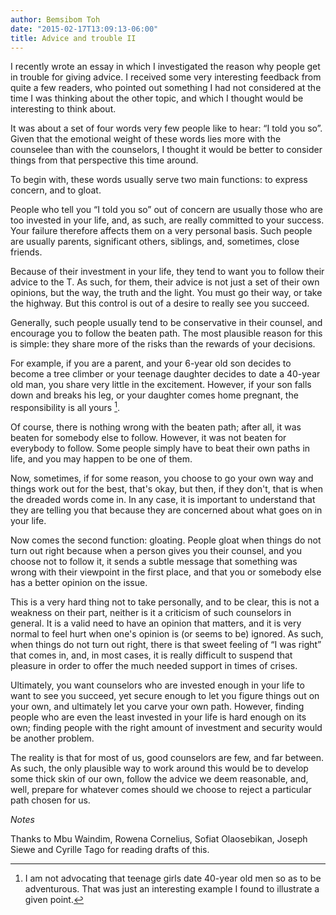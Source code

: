 ```yaml
---
author: Bemsibom Toh
date: "2015-02-17T13:09:13-06:00"
title: Advice and trouble II
---
```


I recently wrote an essay in which I investigated the reason why people get in trouble for giving advice. I received some very interesting feedback from quite a few readers, who pointed out something I had not considered at the time I was thinking about the other topic, and which I thought would be interesting to think about. 

It was about a set of four words very few people like to hear: “I told you so”.
Given that the emotional weight of these words lies more with the counselee than with the counselors, I thought it would be better to consider things from that perspective this time around.

To begin with, these words usually serve two main functions:  to express concern, and to gloat.

People who tell you “I told you so” out of concern are usually those who are too invested in your life, and, as such, are really committed to your success. Your failure therefore affects them on a very personal basis. Such people are usually parents, significant others, siblings, and, sometimes, close friends.

Because of their investment in your life, they tend to want you to follow their advice to the T. As such, for them, their advice is not just a set of their own opinions, but the way, the truth and the light. You must go their way, or take the highway. But this control is out of a desire to really see you succeed.

Generally, such people usually tend to be conservative in their counsel, and encourage you to follow the beaten path. The most plausible reason for this is simple: they share more of the risks than the rewards of your decisions. 

For example, if you are a parent, and your 6-year old son decides to become a tree climber or your teenage daughter decides to date a 40-year old man, you share very little in the excitement. However, if your son falls down and breaks his leg, or your daughter comes home pregnant, the responsibility is all yours [^one].

Of course, there is nothing wrong with the beaten path; after all, it was beaten for somebody else to follow. However, it was not beaten for everybody to follow. Some people simply have to beat their own paths in life, and you may happen to be one of them.

Now, sometimes, if for some reason, you choose to go your own way and things work out for the best, that's okay, but then, if they don't, that is when the dreaded words come in. In any case, it is important to understand that they are telling you that because they are concerned about what goes on in your life.

Now comes the second function: gloating. People gloat when things do not turn out right because when a person gives you their counsel, and you choose not to follow it, it sends a subtle message that something was wrong with their viewpoint in the first place, and that you or somebody else has a better opinion on the issue.

This is a very hard thing not to take personally, and to be clear, this is not a weakness on their part, neither is it a criticism of such counselors in general. It is a valid need to have an opinion that matters, and it is very normal to feel hurt when one's opinion is (or seems to be) ignored.
As such, when things do not turn out right, there is that sweet feeling of “I was right” that comes in, and, in most cases, it is really difficult to suspend that pleasure in order to offer the much needed support in times of crises.

Ultimately, you want counselors who are invested enough in your life to want to see you succeed, yet secure enough to let you figure things out on your own, and ultimately let you carve your own path. However, finding people who are even the least invested in your life is hard enough on its own; finding people with the right amount of investment and security would be another problem.

The reality is that for most of us, good counselors are few, and far between. As such, the only plausible way to work around this would be to develop some thick skin of our own, follow the advice we deem reasonable, and, well, prepare for whatever comes should we choose to reject a particular path chosen for us. 

*Notes*
[^one]: I am not advocating that teenage girls date 40-year old men so as to be adventurous. That was just an interesting example I found to illustrate a given point.

Thanks to Mbu Waindim, Rowena Cornelius, Sofiat Olaosebikan, Joseph Siewe and Cyrille Tago for reading drafts of this.
